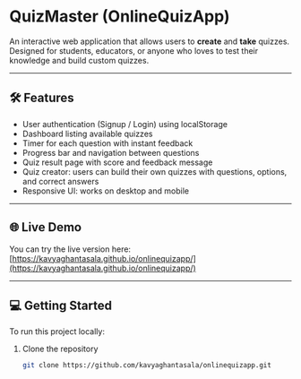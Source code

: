 # QuizMaster (OnlineQuizApp)

An interactive web application that allows users to **create** and **take** quizzes.  
Designed for students, educators, or anyone who loves to test their knowledge and build custom quizzes.

---

## 🛠️ Features

- User authentication (Signup / Login) using localStorage  
- Dashboard listing available quizzes  
- Timer for each question with instant feedback  
- Progress bar and navigation between questions  
- Quiz result page with score and feedback message  
- Quiz creator: users can build their own quizzes with questions, options, and correct answers  
- Responsive UI: works on desktop and mobile  

---

## 🌐 Live Demo

You can try the live version here:  
[https://kavyaghantasala.github.io/onlinequizapp/](https://kavyaghantasala.github.io/onlinequizapp/)

---

## 💻 Getting Started

To run this project locally:

1. Clone the repository  
   ```bash
   git clone https://github.com/kavyaghantasala/onlinequizapp.git
